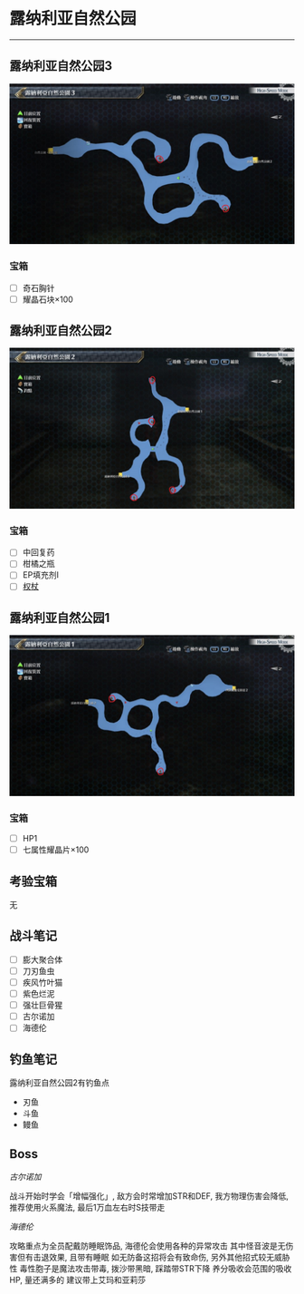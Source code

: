 # 露纳利亚自然公园

---

## 露纳利亚自然公园3

![露纳利亚自然公园3](../images/map_露纳利亚自然公园3.jpg)

### 宝箱

- [ ]  奇石胸针
- [ ]  耀晶石块×100

## 露纳利亚自然公园2

![露纳利亚自然公园2](../images/map_露纳利亚自然公园2.jpg)

### 宝箱

- [ ]  中回复药
- [ ]  柑橘之瓶
- [ ]  EP填充剂I
- [ ]  [权杖](/game/TheLegendOfHeroes/SenNoKiseki2/quartz/权杖.md#权杖)

## 露纳利亚自然公园1

![露纳利亚自然公园1](../images/map_露纳利亚自然公园1.jpg)

### 宝箱

- [ ]  HP1
- [ ]  七属性耀晶片×100

## 考验宝箱

无

## 战斗笔记

- [ ] 膨大聚合体
- [ ] 刀刃鱼虫
- [ ] 疾风竹叶猫
- [ ] 紫色烂泥
- [ ] 强壮巨骨猩
- [ ] 古尔诺加
- [ ] 海德伦

## 钓鱼笔记

露纳利亚自然公园2有钓鱼点

- 刃鱼
- 斗鱼
- 鳗鱼

## Boss

*古尔诺加*

战斗开始时学会「增幅强化」, 敌方会时常增加STR和DEF, 我方物理伤害会降低, 推荐使用火系魔法, 最后1万血左右时S技带走

*海德伦*

攻略重点为全员配戴防睡眠饰品, 海德伦会使用各种的异常攻击
其中怪音波是无伤害但有击退效果, 且带有睡眠
如无防备这招将会有致命伤, 另外其他招式较无威胁性
毒性胞子是魔法攻击带毒, 拨沙带黑暗, 踩踏带STR下降
养分吸收会范围的吸收HP, 量还满多的
建议带上艾玛和亚莉莎